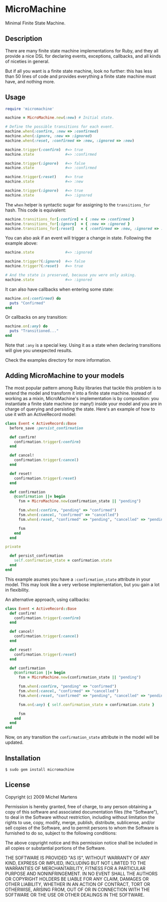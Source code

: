 MicroMachine
============

Minimal Finite State Machine.

Description
-----------

There are many finite state machine implementations for Ruby, and they
all provide a nice DSL for declaring events, exceptions, callbacks,
and all kinds of niceties in general.

But if all you want is a finite state machine, look no further: this
has less than 50 lines of code and provides everything a finite state
machine must have, and nothing more.

Usage
-----

``` ruby
require 'micromachine'

machine = MicroMachine.new(:new) # Initial state.

# Define the possible transitions for each event.
machine.when(:confirm, :new => :confirmed)
machine.when(:ignore, :new => :ignored)
machine.when(:reset, :confirmed => :new, :ignored => :new)

machine.trigger(:confirm)  #=> true
machine.state              #=> :confirmed

machine.trigger(:ignore)   #=> false
machine.state              #=> :confirmed

machine.trigger(:reset)    #=> true
machine.state              #=> :new

machine.trigger(:ignore)   #=> true
machine.state              #=> :ignored
```

The `when` helper is syntactic sugar for assigning to the
`transitions_for` hash. This code is equivalent:

``` ruby
machine.transitions_for[:confirm] = { :new => :confirmed }
machine.transitions_for[:ignore]  = { :new => :ignored }
machine.transitions_for[:reset]   = { :confirmed => :new, :ignored => :new }
```

You can also ask if an event will trigger a change in state. Following
the example above:

``` ruby
machine.state              #=> :ignored

machine.trigger?(:ignore)  #=> false
machine.trigger?(:reset)   #=> true

# And the state is preserved, because you were only asking.
machine.state              #=> :ignored
```

It can also have callbacks when entering some state:

``` ruby
machine.on(:confirmed) do
  puts "Confirmed"
end
```

Or callbacks on any transition:

``` ruby
machine.on(:any) do
  puts "Transitioned..."
end
```

Note that `:any` is a special key. Using it as a state when declaring
transitions will give you unexpected results.

Check the examples directory for more information.

Adding MicroMachine to your models
----------------------------------

The most popular pattern among Ruby libraries that tackle this problem
is to extend the model and transform it into a finite state machine.
Instead of working as a mixin, MicroMachine's implementation is by
composition: you instantiate a finite state machine (or many!) inside
your model and you are in charge of querying and persisting the state.
Here's an example of how to use it with an ActiveRecord model:

``` ruby
class Event < ActiveRecord::Base
  before_save :persist_confirmation

  def confirm!
    confirmation.trigger(:confirm)
  end

  def cancel!
    confirmation.trigger(:cancel)
  end

  def reset!
    confirmation.trigger(:reset)
  end

  def confirmation
    @confirmation ||= begin
      fsm = MicroMachine.new(confirmation_state || "pending")

      fsm.when(:confirm, "pending" => "confirmed")
      fsm.when(:cancel, "confirmed" => "cancelled")
      fsm.when(:reset, "confirmed" => "pending", "cancelled" => "pending")

      fsm
    end
  end

private

  def persist_confirmation
    self.confirmation_state = confirmation.state
  end
end
```

This example asumes you have a `:confirmation_state` attribute in your
model. This may look like a very verbose implementation, but you gain a
lot in flexibility.

An alternative approach, using callbacks:

``` ruby
class Event < ActiveRecord::Base
  def confirm!
    confirmation.trigger(:confirm)
  end

  def cancel!
    confirmation.trigger(:cancel)
  end

  def reset!
    confirmation.trigger(:reset)
  end

  def confirmation
    @confirmation ||= begin
      fsm = MicroMachine.new(confirmation_state || "pending")

      fsm.when(:confirm, "pending" => "confirmed")
      fsm.when(:cancel, "confirmed" => "cancelled")
      fsm.when(:reset, "confirmed" => "pending", "cancelled" => "pending")

      fsm.on(:any) { self.confirmation_state = confirmation.state }

      fsm
    end
  end
end
```

Now, on any transition the `confirmation_state` attribute in the model
will be updated.

Installation
------------

    $ sudo gem install micromachine

License
-------

Copyright (c) 2009 Michel Martens

Permission is hereby granted, free of charge, to any person
obtaining a copy of this software and associated documentation
files (the "Software"), to deal in the Software without
restriction, including without limitation the rights to use,
copy, modify, merge, publish, distribute, sublicense, and/or sell
copies of the Software, and to permit persons to whom the
Software is furnished to do so, subject to the following
conditions:

The above copyright notice and this permission notice shall be
included in all copies or substantial portions of the Software.

THE SOFTWARE IS PROVIDED "AS IS", WITHOUT WARRANTY OF ANY KIND,
EXPRESS OR IMPLIED, INCLUDING BUT NOT LIMITED TO THE WARRANTIES
OF MERCHANTABILITY, FITNESS FOR A PARTICULAR PURPOSE AND
NONINFRINGEMENT. IN NO EVENT SHALL THE AUTHORS OR COPYRIGHT
HOLDERS BE LIABLE FOR ANY CLAIM, DAMAGES OR OTHER LIABILITY,
WHETHER IN AN ACTION OF CONTRACT, TORT OR OTHERWISE, ARISING
FROM, OUT OF OR IN CONNECTION WITH THE SOFTWARE OR THE USE OR
OTHER DEALINGS IN THE SOFTWARE.
